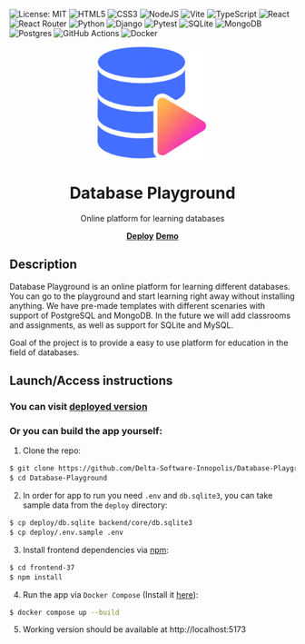![License: MIT](https://img.shields.io/badge/License-MIT-yellow.svg)
![HTML5](https://img.shields.io/badge/html5-%23E34F26.svg?style=for-the-badge&logo=html5&logoColor=white)
![CSS3](https://img.shields.io/badge/css3-%231572B6.svg?style=for-the-badge&logo=css3&logoColor=white)
![NodeJS](https://img.shields.io/badge/node.js-6DA55F?style=for-the-badge&logo=node.js&logoColor=white)
![Vite](https://img.shields.io/badge/vite-%23646CFF.svg?style=for-the-badge&logo=vite&logoColor=white)
![TypeScript](https://img.shields.io/badge/typescript-%23007ACC.svg?style=for-the-badge&logo=typescript&logoColor=white)
![React](https://img.shields.io/badge/react-%2320232a.svg?style=for-the-badge&logo=react&logoColor=%2361DAFB)
![React Router](https://img.shields.io/badge/React_Router-CA4245?style=for-the-badge&logo=react-router&logoColor=white)
![Python](https://img.shields.io/badge/python-3670A0?style=for-the-badge&logo=python&logoColor=ffdd54)
![Django](https://img.shields.io/badge/django-%23092E20.svg?style=for-the-badge&logo=django&logoColor=white)
![Pytest](https://img.shields.io/badge/pytest-%23ffffff.svg?style=for-the-badge&logo=pytest&logoColor=2f9fe3)
![SQLite](https://img.shields.io/badge/sqlite-%2307405e.svg?style=for-the-badge&logo=sqlite&logoColor=white)
![MongoDB](https://img.shields.io/badge/MongoDB-%234ea94b.svg?style=for-the-badge&logo=mongodb&logoColor=white)
![Postgres](https://img.shields.io/badge/postgres-%23316192.svg?style=for-the-badge&logo=postgresql&logoColor=white)
![GitHub Actions](https://img.shields.io/badge/github%20actions-%232671E5.svg?style=for-the-badge&logo=githubactions&logoColor=white)
![Docker](https://img.shields.io/badge/docker-%230db7ed.svg?style=for-the-badge&logo=docker&logoColor=white)

<div align="center">
    <img src="frontend-37/src/assets/database.svg" width=200 height=200>
    <h1>Database Playground</h1>
    <p>Online platform for learning databases</p>
    <p>
      <a href="https://dbpg.ru" target="_blank"><strong>Deploy</strong></a>
      <a href="demo.mp4" target="_blank"><strong>Demo</strong></a>
    </p>
</div>

## Description

Database Playground is an online platform for learning different databases. You can go to the playground and start learning right away without installing anything. We have pre-made templates with different scenaries with support of PostgreSQL and MongoDB. In the future we will add classrooms and assignments, as well as support for SQLite and MySQL.

Goal of the project is to provide a easy to use platform for education in the field of databases.

## Launch/Access instructions

### You can visit [deployed version](https://dbpg.ru)

### Or you can build the app yourself:

1. Clone the repo:

```sh
$ git clone https://github.com/Delta-Software-Innopolis/Database-Playground
$ cd Database-Playground
```

2. In order for app to run you need `.env` and `db.sqlite3`, you can take sample data from the `deploy` directory:

```sh
$ cp deploy/db.sqlite backend/core/db.sqlite3
$ cp deploy/.env.sample .env
```

3. Install frontend dependencies via [npm](https://www.npmjs.com):

```sh
$ cd frontend-37
$ npm install
```

4. Run the app via `Docker Compose` (Install it [here](https://docs.docker.com/compose/install/)):

```sh
$ docker compose up --build
```

5. Working version should be available at http://localhost:5173
